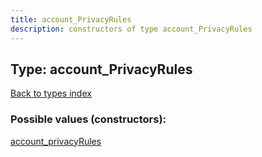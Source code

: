 ```yaml
---
title: account_PrivacyRules
description: constructors of type account_PrivacyRules
---
```

## Type: account\_PrivacyRules  
[Back to types index](index.md)



### Possible values (constructors):

[account\_privacyRules](../constructors/account_privacyRules.md)  

